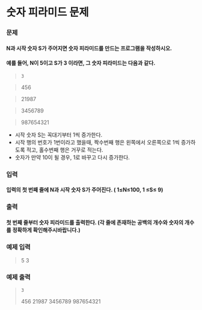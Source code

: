 # 숫자 피라미드 문제

### 문제
#### N과 시작 숫자 S가 주어지면 숫자 피라미드를 만드는 프로그램을 작성하시오.
#### 예를 들어, N이 5이고 S가 3 이라면, 그 숫자 피라미드는 다음과 같다.

>     3

>    456

>   21987

>  3456789

> 987654321

- 시작 숫자 S는 꼭대기부터 1씩 증가한다.
- 시작 행의 번호가 1번이라고 했을때, 짝수번째 행은 왼쪽에서 오른쪽으로 1씩 증가하도록 적고, 홀수번째 행은 거꾸로 적는다.
- 숫자가 만약 10이 될 경우, 1로 바꾸고 다시 증가한다.  

### 입력
#### 입력의 첫 번째 줄에 N과 시작 숫자 S가 주어진다. ( 1≤N≤100, 1 ≤S≤ 9)

### 출력
#### 첫 번째 줄부터 숫자 피라미드를 출력한다. (각 줄에 존재하는 공백의 개수와 숫자의 개수를 정확하게 확인해주시바랍니다.)

### 예제 입력
> 5 3

### 예제 출력

>     3
>    456
>   21987
>  3456789
> 987654321
